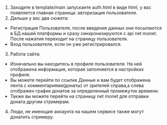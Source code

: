1. Заходите в template/main запускаете auth.html в виде html, у вас появляется главная страница: авторизация пользователя.  
2. Дальше у вас два сюжета:  
 - Регистрация Пользователя, после введения данных они посылаются в БД нашей платформы и сразу синхронизируются с api net monet. После нажатия переходит на страницу пользователя.  
 - Вход пользователя, если он уже регистрировался.
3. Работа сайта:
 - Изначально вы находитесь в профиле пользователя. На ней отображена информация, которая заполняется в настройках профиля.
 - Вы можете перейти по ссылке Данные и вам будет отображена лента с комментариями(донаты) от зрителей справа,а слева отображен график донатов за определенный промежуток времени.
 - Также вы можете перейти на страницу net monet для отправки доната другим стримерам.
4. Люди, не имеющие аккаунта на нашем сервисе также могут донатить стримеру.
